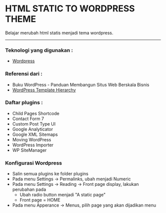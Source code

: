 HTML STATIC TO WORDPRESS THEME
==============================
Belajar merubah html statis menjadi tema wordpress.

---

### Teknologi yang digunakan :
* [Wordpress](https://wordpress.org/ "Wordpress.org")

### Referensi dari :
* Buku WordPress - Panduan Membangun Situs Web Berskala Bisnis
* [WordPress Template Hierarchy](http://codex.wordpress.org/Template_Hierarchy "WordPress Template Hierarchy")

### Daftar plugins :
* Child Pages Shortcode
* Contact Form 7
* Custom Post Type UI
* Google Analyticator
* Google XML Sitemaps
* Moving WordPress
* WordPress Importer
* WP SiteManager

### Konfigurasi Wordpress
* Salin semua plugins ke folder plugins
* Pada menu Settings -> Permalinks, ubah menjadi Numeric
* Pada menu Settings -> Reading -> Front page display, lakukan perubahan pada
	* Ubah radio button menjadi "A static page"
	* Front page = HOME
* Pada menu Apperance -> Menus, pilih page yang akan dijadikan menu